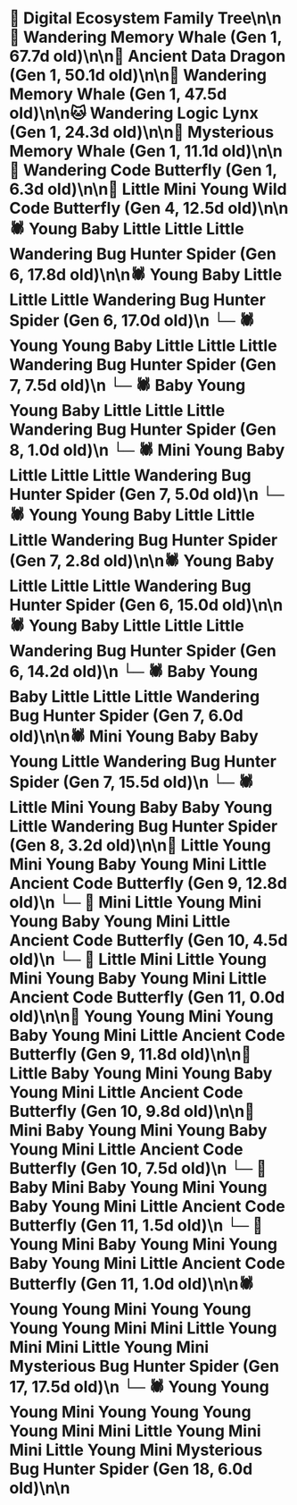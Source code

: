 # 🌳 Digital Ecosystem Family Tree\n\n🐋 Wandering Memory Whale (Gen 1, 67.7d old)\n\n🐉 Ancient Data Dragon (Gen 1, 50.1d old)\n\n🐋 Wandering Memory Whale (Gen 1, 47.5d old)\n\n🐱 Wandering Logic Lynx (Gen 1, 24.3d old)\n\n🐋 Mysterious Memory Whale (Gen 1, 11.1d old)\n\n🦋 Wandering Code Butterfly (Gen 1, 6.3d old)\n\n🦋 Little Mini Young Wild Code Butterfly (Gen 4, 12.5d old)\n\n🕷️ Young Baby Little Little Little Wandering Bug Hunter Spider (Gen 6, 17.8d old)\n\n🕷️ Young Baby Little Little Little Wandering Bug Hunter Spider (Gen 6, 17.0d old)\n  └─ 🕷️ Young Young Baby Little Little Little Wandering Bug Hunter Spider (Gen 7, 7.5d old)\n    └─ 🕷️ Baby Young Young Baby Little Little Little Wandering Bug Hunter Spider (Gen 8, 1.0d old)\n  └─ 🕷️ Mini Young Baby Little Little Little Wandering Bug Hunter Spider (Gen 7, 5.0d old)\n  └─ 🕷️ Young Young Baby Little Little Little Wandering Bug Hunter Spider (Gen 7, 2.8d old)\n\n🕷️ Young Baby Little Little Little Wandering Bug Hunter Spider (Gen 6, 15.0d old)\n\n🕷️ Young Baby Little Little Little Wandering Bug Hunter Spider (Gen 6, 14.2d old)\n  └─ 🕷️ Baby Young Baby Little Little Little Wandering Bug Hunter Spider (Gen 7, 6.0d old)\n\n🕷️ Mini Young Baby Baby Young Little Wandering Bug Hunter Spider (Gen 7, 15.5d old)\n  └─ 🕷️ Little Mini Young Baby Baby Young Little Wandering Bug Hunter Spider (Gen 8, 3.2d old)\n\n🦋 Little Young Mini Young Baby Young Mini Little Ancient Code Butterfly (Gen 9, 12.8d old)\n  └─ 🦋 Mini Little Young Mini Young Baby Young Mini Little Ancient Code Butterfly (Gen 10, 4.5d old)\n    └─ 🦋 Little Mini Little Young Mini Young Baby Young Mini Little Ancient Code Butterfly (Gen 11, 0.0d old)\n\n🦋 Young Young Mini Young Baby Young Mini Little Ancient Code Butterfly (Gen 9, 11.8d old)\n\n🦋 Little Baby Young Mini Young Baby Young Mini Little Ancient Code Butterfly (Gen 10, 9.8d old)\n\n🦋 Mini Baby Young Mini Young Baby Young Mini Little Ancient Code Butterfly (Gen 10, 7.5d old)\n  └─ 🦋 Baby Mini Baby Young Mini Young Baby Young Mini Little Ancient Code Butterfly (Gen 11, 1.5d old)\n  └─ 🦋 Young Mini Baby Young Mini Young Baby Young Mini Little Ancient Code Butterfly (Gen 11, 1.0d old)\n\n🕷️ Young Young Mini Young Young Young Young Mini Mini Little Young Mini Mini Little Young Mini Mysterious Bug Hunter Spider (Gen 17, 17.5d old)\n  └─ 🕷️ Young Young Young Mini Young Young Young Young Mini Mini Little Young Mini Mini Little Young Mini Mysterious Bug Hunter Spider (Gen 18, 6.0d old)\n\n